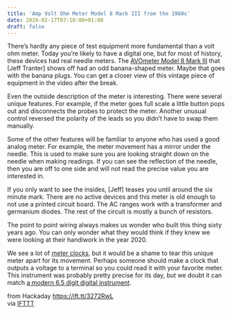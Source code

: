 ```yaml
---
title: 'Amp Volt Ohm Meter Model 8 Mark III from the 1960s'
date: 2020-02-17T07:10:00+01:00
draft: false
---
```


There’s hardly any piece of test equipment more fundamental than a volt ohm meter. Today you’re likely to have a digital one, but for most of history, these devices had real needle meters. The [AVOmeter Model 8 Mark III](https://www.youtube.com/watch?v=VJX5jcOAwBQ) that \[Jeff Tranter\] shows off had an odd banana-shaped meter. Maybe that goes with the banana plugs. You can get a closer view of this vintage piece of equipment in the video after the break.

Even the outside description of the meter is interesting. There were several unique features. For example, if the meter goes full scale a little button pops out and disconnects the probes to protect the meter. Another unusual control reversed the polarity of the leads so you didn’t have to swap them manually.

Some of the other features will be familiar to anyone who has used a good analog meter. For example, the meter movement has a mirror under the needle. This is used to make sure you are looking straight down on the needle when making readings. If you can see the reflection of the needle, then you are off to one side and will not read the precise value you are interested in.

If you only want to see the insides, \[Jeff\] teases you until around the six minute mark. There are no active devices and this meter is old enough to not use a printed circuit board. The AC ranges work with a transformer and germanium diodes. The rest of the circuit is mostly a bunch of resistors.

The point to point wiring always makes us wonder who built this thing sixty years ago. You can only wonder what they would think if they knew we were looking at their handiwork in the year 2020.

We see a lot of [meter clocks](https://hackaday.com/2019/12/29/analog-meter-clock-uses-parts-from-a-simpler-time/), but it would be a shame to tear this unique meter apart for its movement. Perhaps someone should make a clock that outputs a voltage to a terminal so you could read it with your favorite meter. This instrument was probably pretty precise for its day, but we doubt it can match [a modern 6.5 digit digital instrument](https://hackaday.com/2019/11/05/building-a-6-5-digit-voltmeter-from-scratch/).

  
  
from Hackaday https://ift.tt/3272RwL  
via [IFTTT](https://ifttt.com/?ref=da&site=blogger)